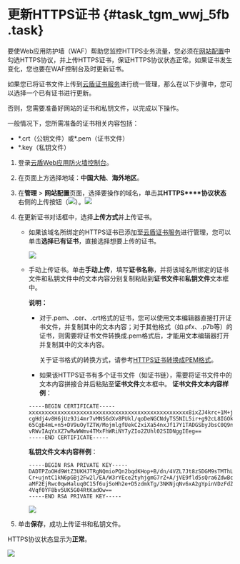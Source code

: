 # 更新HTTPS证书 {#task_tgm_wwj_5fb .task}

要使Web应用防护墙（WAF）帮助您监控HTTPS业务流量，您必须在[网站配置](cn.zh-CN/用户指南/接入WAF/网站配置.md#)中勾选HTTPS协议，并上传HTTPS证书，保证HTTPS协议状态正常。如果证书发生变化，您也要在WAF控制台及时更新证书。

如果您已将证书文件上传到[云盾证书服务](https://yundunnext.console.aliyun.com/?p=casnext)进行统一管理，那么在以下步骤中，您可以选择一个已有证书进行更新。

否则，您需要准备好网站的证书和私钥文件，以完成以下操作。

一般情况下，您所需准备的证书相关内容包括：

-   \*.crt（公钥文件）或\*.pem（证书文件）
-   \*.key（私钥文件）

1.  登录[云盾Web应用防火墙控制台](https://yundun.console.aliyun.com/?p=waf)。 
2.  在页面上方选择地域：**中国大陆**、**海外地区**。 
3.  在**管理** \> **网站配置**页面，选择要操作的域名，单击其**HTTPS****协议状态**右侧的上传按钮（![](http://static-aliyun-doc.oss-cn-hangzhou.aliyuncs.com/assets/img/63378/154382273331794_zh-CN.png)）。![](http://static-aliyun-doc.oss-cn-hangzhou.aliyuncs.com/assets/img/63378/154382273331793_zh-CN.png)

 
4.  在更新证书对话框中，选择**上传方式**并上传证书。 
    -   如果该域名所绑定的HTTPS证书已添加至[云盾证书服务](https://yundunnext.console.aliyun.com/?p=casnext)进行管理，您可以单击**选择已有证书**，直接选择想要上传的证书。

        ![](http://static-aliyun-doc.oss-cn-hangzhou.aliyuncs.com/assets/img/63378/154382273331795_zh-CN.png)

    -   手动上传证书。单击**手动上传**，填写**证书名称**，并将该域名所绑定的证书文件和私钥文件中的文本内容分别复制粘贴到**证书文件**和**私钥文件**文本框中。

        **说明：** 

        -   对于.pem、.cer、.crt格式的证书，您可以使用文本编辑器直接打开证书文件，并复制其中的文本内容；对于其他格式（如.pfx、.p7b等）的证书，则需要将证书文件转换成.pem格式后，才能用文本编辑器打开并复制其中的文本内容。

            关于证书格式的转换方式，请参考[HTTPS证书转换成PEM格式](https://help.aliyun.com/document_detail/40526.html)。

        -   如果该HTTPS证书有多个证书文件（如证书链），需要将证书文件中的文本内容拼接合并后粘贴至**证书文件**文本框中。
        **证书文件文本内容样例**：

        ```
        -----BEGIN CERTIFICATE-----
        xxxxxxxxxxxxxxxxxxxxxxxxxxxxxxxxxxxxxxxxxxxxxxxxxx8ixZJ4krc+1M+j2kcubVpsE2
        cgHdj4v8H6jUz9Ji4mr7vMNS6dXv8PUkl/qoDeNGCNdyTS5NIL5ir+g92cL8IGOkjgvhlqt9vc
        65Cgb4mL+n5+DV9uOyTZTW/MojmlgfUekC2xiXa54nxJf17Y1TADGSbyJbsC0Q9nIrHsPl8YKk
        vRWvIAqYxXZ7wRwWWmv4TMxFhWRiNY7yZIo2ZUhl02SIDNggIEeg==
        -----END CERTIFICATE-----
        ```

        **私钥文件文本内容样例**：

        ```
        -----BEGIN RSA PRIVATE KEY-----
        DADTPZoOHd9WtZ3UKHJTRgNQmioPQn2bqdKHop+B/dn/4VZL7Jt8zSDGM9sTMThLyvsmLQKBgQ
        Cr+ujntC1kN6pGBj2Fw2l/EA/W3rYEce2tyhjgmG7rZ+A/jVE9fld5sQra6ZdwBcQJaiygoIYo
        aMF2EjRwc0qwHaluq0C15f6ujSoHh2e+D5zdmkTg/3NKNjqNv6xA2gYpinVDzFdZ9Zujxvuh9o
        4Vqf0YF8bv5UK5G04RtKadOw==
        -----END RSA PRIVATE KEY-----
        ```

        ![](http://static-aliyun-doc.oss-cn-hangzhou.aliyuncs.com/assets/img/63378/154382273331796_zh-CN.png)

5.  单击**保存**，成功上传证书和私钥文件。 

HTTPS协议状态显示为**正常**。

![](http://static-aliyun-doc.oss-cn-hangzhou.aliyuncs.com/assets/img/63378/154382273331803_zh-CN.png)

